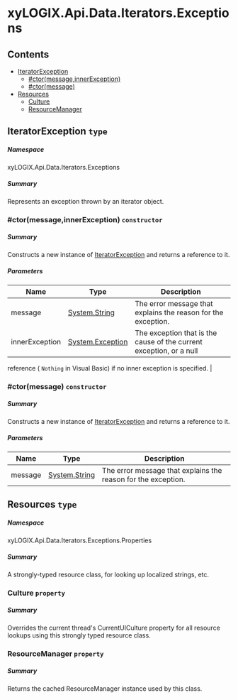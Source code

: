 <a name='assembly'></a>
# xyLOGIX.Api.Data.Iterators.Exceptions

## Contents

- [IteratorException](#T-xyLOGIX-Api-Data-Iterators-Exceptions-IteratorException 'xyLOGIX.Api.Data.Iterators.Exceptions.IteratorException')
  - [#ctor(message,innerException)](#M-xyLOGIX-Api-Data-Iterators-Exceptions-IteratorException-#ctor-System-String,System-Exception- 'xyLOGIX.Api.Data.Iterators.Exceptions.IteratorException.#ctor(System.String,System.Exception)')
  - [#ctor(message)](#M-xyLOGIX-Api-Data-Iterators-Exceptions-IteratorException-#ctor-System-String- 'xyLOGIX.Api.Data.Iterators.Exceptions.IteratorException.#ctor(System.String)')
- [Resources](#T-xyLOGIX-Api-Data-Iterators-Exceptions-Properties-Resources 'xyLOGIX.Api.Data.Iterators.Exceptions.Properties.Resources')
  - [Culture](#P-xyLOGIX-Api-Data-Iterators-Exceptions-Properties-Resources-Culture 'xyLOGIX.Api.Data.Iterators.Exceptions.Properties.Resources.Culture')
  - [ResourceManager](#P-xyLOGIX-Api-Data-Iterators-Exceptions-Properties-Resources-ResourceManager 'xyLOGIX.Api.Data.Iterators.Exceptions.Properties.Resources.ResourceManager')

<a name='T-xyLOGIX-Api-Data-Iterators-Exceptions-IteratorException'></a>
## IteratorException `type`

##### Namespace

xyLOGIX.Api.Data.Iterators.Exceptions

##### Summary

Represents an exception thrown by an iterator object.

<a name='M-xyLOGIX-Api-Data-Iterators-Exceptions-IteratorException-#ctor-System-String,System-Exception-'></a>
### #ctor(message,innerException) `constructor`

##### Summary

Constructs a new instance of [IteratorException](#T-xyLOGIX-Api-Data-Iterators-Exceptions-IteratorException 'xyLOGIX.Api.Data.Iterators.Exceptions.IteratorException')
and returns a reference to it.

##### Parameters

| Name | Type | Description |
| ---- | ---- | ----------- |
| message | [System.String](http://msdn.microsoft.com/query/dev14.query?appId=Dev14IDEF1&l=EN-US&k=k:System.String 'System.String') | The error message that explains the reason for the exception. |
| innerException | [System.Exception](http://msdn.microsoft.com/query/dev14.query?appId=Dev14IDEF1&l=EN-US&k=k:System.Exception 'System.Exception') | The exception that is the cause of the current exception, or a null
reference ( `Nothing` in Visual Basic) if no inner
exception is specified. |

<a name='M-xyLOGIX-Api-Data-Iterators-Exceptions-IteratorException-#ctor-System-String-'></a>
### #ctor(message) `constructor`

##### Summary

Constructs a new instance of [IteratorException](#T-xyLOGIX-Api-Data-Iterators-Exceptions-IteratorException 'xyLOGIX.Api.Data.Iterators.Exceptions.IteratorException')
and returns a reference to it.

##### Parameters

| Name | Type | Description |
| ---- | ---- | ----------- |
| message | [System.String](http://msdn.microsoft.com/query/dev14.query?appId=Dev14IDEF1&l=EN-US&k=k:System.String 'System.String') | The error message that explains the reason for the exception. |

<a name='T-xyLOGIX-Api-Data-Iterators-Exceptions-Properties-Resources'></a>
## Resources `type`

##### Namespace

xyLOGIX.Api.Data.Iterators.Exceptions.Properties

##### Summary

A strongly-typed resource class, for looking up localized strings, etc.

<a name='P-xyLOGIX-Api-Data-Iterators-Exceptions-Properties-Resources-Culture'></a>
### Culture `property`

##### Summary

Overrides the current thread's CurrentUICulture property for all
  resource lookups using this strongly typed resource class.

<a name='P-xyLOGIX-Api-Data-Iterators-Exceptions-Properties-Resources-ResourceManager'></a>
### ResourceManager `property`

##### Summary

Returns the cached ResourceManager instance used by this class.

